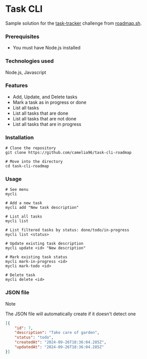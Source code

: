 # Task CLI

Sample solution for the [task-tracker](https://roadmap.sh/projects/task-tracker) challenge from [roadmap.sh](https://roadmap.sh/).

### Prerequisites

- You must have Node.js installed

### Technologies used
Node.js, Javascript

### Features

- Add, Update, and Delete tasks
- Mark a task as in progress or done
- List all tasks
- List all tasks that are done
- List all tasks that are not done
- List all tasks that are in progress

### Installation

```
# Clone the repository
git clone https://github.com/camelia96/task-cli-roadmap

# Move into the directory
cd task-cli-roadmap

```

### Usage

```linux
# See menu
mycli

# Add a new task
mycli add "New task description"

# List all tasks
mycli list

# List filtered tasks by status: done/todo/in-progress
mycli list <status>

# Update existing task description
mycli update <id> "New description"

# Mark existing task status
mycli mark-in-progress <id>
mycli mark-todo <id>

# Delete task
mycli delete <id>
```

### JSON file
> [!NOTE]
> The JSON file will automatically create if it doesn't detect one

```json
[{
    "id": 7,
    "description": "Take care of garden",
    "status": "todo",
    "createdAt": "2024-09-26T18:36:04.285Z",
    "updatedAt": "2024-09-26T18:36:04.285Z"
}]
```
